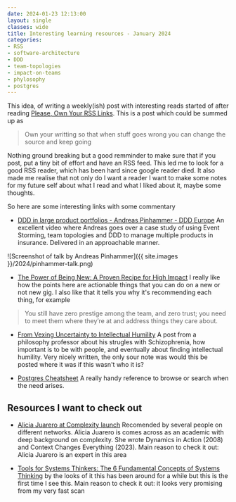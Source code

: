 ```yaml
---
date: 2024-01-23 12:13:00
layout: single
classes: wide
title: Interesting learning resources - January 2024
categories:
- RSS
- software-architecture
- DDD
- team-topologies
- impact-on-teams
- phylosophy
- postgres
---
```



This idea, of writing a weekly(ish) post with interesting reads started of after reading [Please, Own Your RSS Links](https://web.archive.org/web/20240114004354/https://heydingus.net/blog/2024/1/please-own-your-rss-links). This is a post which could be summed up as

> Own your writting so that when stuff goes wrong you can change the source and keep going

Nothing ground breaking but a good remminder to make sure that if you post, put a tiny bit of effort and have an RSS feed.
This led me to look for a good RSS reader, which has been hard since google reader died. It also made me realise that not only do I want a reader I want to make some notes for my future self about what I read and what I liked about it, maybe some thoughts.

So here are some interesting links with some commentary

* [DDD in large product portfolios - Andreas Pinhammer - DDD Europe](https://www.youtube.com/watch?v=FzycqiJVioI) An excellent video where Andreas goes over a case study of using Event Storming, team topologies and DDD to manage multiple products in insurance. Delivered in an approachable manner. 

![Screenshot of talk by Andreas Pinhammer]({{ site.images }}/2024/pinhammer-talk.png)

* [The Power of Being New: A Proven Recipe for High Impact](https://hazelweakly.me/blog/the-power-of-being-new--a-proven-recipe-for-high-impact/) I really like how the points here are actionable things that you can do on a new or not new gig. I also like that it tells you why it's recommending each thing, for example

> You still have zero prestige among the team, and zero trust; you need to meet them where they’re at and address things they care about.   


* [From Vexing Uncertainty to Intellectual Humility](https://web.archive.org/web/20240116171324/https://academic.oup.com/schizophreniabulletin/advance-article/doi/10.1093/schbul/sbad173/7517011?login=false) A post from a philosophy professor about his strugles with Schizophrenia, how important is to be with people, and eventually about finding intellectual humility. Very nicely written, the only sour note was would this be posted where it was if this wasn't who it is? 

* [Postgres Cheatsheet](https://wiki.postgresql.org/wiki/Operations_cheat_sheet#Introduction) A really handy reference to browse or search when the need arises. 

## Resources I want to check out

* [Alicia Juarero at Complexity launch](https://vimeo.com/complexitylounge) Recomended by several people on different networks. Alicia Juarero is comes across as an academic with deep background on complexity. She wrote Dynamics in Action (2008) and Context Changes Everything (2023). Main reason to check it out: Alicia Juarero is an expert in this area

* [Tools for Systems Thinkers: The 6 Fundamental Concepts of Systems Thinking](https://www.leylaacaroglu.com/blog//tools-for-systems-thinkers-the-6-fundamental-concepts-of-systemsnbspthinking) by the looks of it this has been around for a while but this is the first time I see this. Main reason to check it out: it looks very promising from my very fast scan

